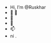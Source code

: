 - Hi, I’m @Ruskhar 
- 👀 👀 
- 🌱 
- 💞️
- 📫 
- ni .

<!---
Ruskhar/Ruskhar is a ✨ special ✨ repository because its `README.md` (this file) appears on your GitHub profile.
You can click the Preview link to take a look at your changes.
--->
